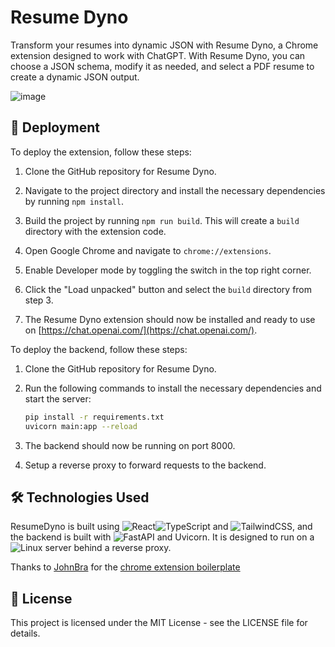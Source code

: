 Resume Dyno
===========================

Transform your resumes into dynamic JSON with Resume Dyno, a Chrome extension designed to work with ChatGPT. With Resume Dyno, you can choose a JSON schema, modify it as needed, and select a PDF resume to create a dynamic JSON output.

![image](https://user-images.githubusercontent.com/42273436/221424682-b9e79148-3a90-49b5-8b68-90e92ded42f4.png)


🚀 Deployment
----------

To deploy the extension, follow these steps:

1.  Clone the GitHub repository for Resume Dyno.
    
2.  Navigate to the project directory and install the necessary dependencies by running `npm install`.
    
3.  Build the project by running `npm run build`. This will create a `build` directory with the extension code.
    
4.  Open Google Chrome and navigate to `chrome://extensions`.
    
5.  Enable Developer mode by toggling the switch in the top right corner.
    
6.  Click the "Load unpacked" button and select the `build` directory from step 3.
    
7.  The Resume Dyno extension should now be installed and ready to use on [https://chat.openai.com/](https://chat.openai.com/).

To deploy the backend, follow these steps:

1.  Clone the GitHub repository for Resume Dyno.
2.  Run the following commands to install the necessary dependencies and start the server:
	
	```bash
	pip install -r requirements.txt
	uvicorn main:app --reload
	```
3.  The backend should now be running on port 8000.
4.  Setup a reverse proxy to forward requests to the backend.
    

🛠️ Technologies Used
-----------------

ResumeDyno is built using ![React](https://img.shields.io/badge/react-%2320232a.svg?style=for-the-badge&logo=react&logoColor=%2361DAFB)![TypeScript](https://img.shields.io/badge/typescript-%23007ACC.svg?style=for-the-badge&logo=typescript&logoColor=white) and ![TailwindCSS](https://img.shields.io/badge/tailwindcss-%2338B2AC.svg?style=for-the-badge&logo=tailwind-css&logoColor=white), and the backend is built with ![FastAPI](https://img.shields.io/badge/FastAPI-005571?style=for-the-badge&logo=fastapi) and Uvicorn. It is designed to run on a ![Linux](https://img.shields.io/badge/Linux-FCC624?style=for-the-badge&logo=linux&logoColor=black) server behind a reverse proxy.

Thanks to [JohnBra](https://github.com/JohnBra) for the [chrome extension boilerplate](https://github.com/JohnBra/vite-web-extension)

📝 License
-------

This project is licensed under the MIT License - see the LICENSE file for details.
